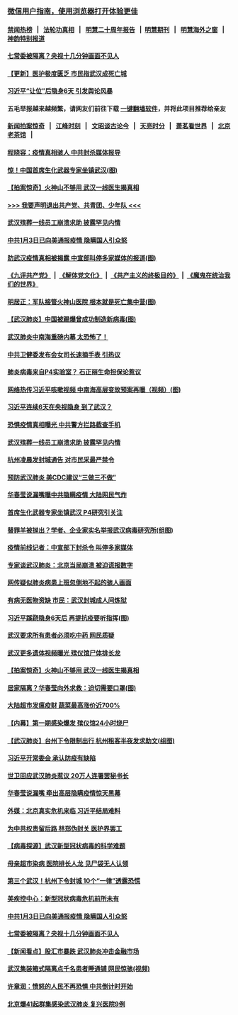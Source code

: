 ### [微信用户指南，使用浏览器打开体验更佳](https://github.com/gfw-breaker/banned-news1/blob/master/indexes/wechat-guide.md?t=0)
#### [禁闻热榜](热点新闻.md?t=0)  &nbsp;&nbsp;|&nbsp;&nbsp; [法轮功真相](https://github.com/gfw-breaker/truth/blob/master/README.md?t=0) &nbsp;&nbsp;|&nbsp;&nbsp; [明慧二十周年报告](https://github.com/gfw-breaker/mh-reports/blob/master/README.md?t=0) &nbsp;&nbsp;|&nbsp;&nbsp;[明慧期刊](https://github.com/gfw-breaker/mh-qikan) &nbsp;&nbsp;|&nbsp;&nbsp; [明慧海外之窗](https://github.com/gfw-breaker/mh-news/blob/master/README.md?t=0) &nbsp;&nbsp;|&nbsp;&nbsp; [神韵特别报道](https://github.com/gfw-breaker/mh-news/blob/master/shenyun.md?t=0)
#### [ 七常委被隔离？央视十几分钟画面不见人](https://github.com/gfw-breaker/banned-news/blob/master/pages/prog1138/a102768646.md)
#### [ 【更新】医护极度匮乏 市民指武汉成死亡城](https://github.com/gfw-breaker/banned-news/blob/master/pages/nf4514/n11801312.md)
#### [ 习近平“让位”后隐身6天 引发舆论风暴](https://github.com/gfw-breaker/banned-news/blob/master/pages/prog1138/a102768551.md)
#### 五毛举报越来越频繁，请网友们前往下载 [一键翻墙软件](https://github.com/gfw-breaker/ssr-accounts)，并将此项目推荐给亲友
#### [新闻拍案惊奇](https://github.com/gfw-breaker/banned-news1/blob/master/pages/link4.md) &nbsp;&nbsp;|&nbsp;&nbsp; [江峰时刻](https://github.com/gfw-breaker/banned-news1/blob/master/pages/link4.md) &nbsp;&nbsp;|&nbsp;&nbsp; [文昭谈古论今](https://github.com/gfw-breaker/banned-news1/blob/master/pages/link4.md) &nbsp;&nbsp;|&nbsp;&nbsp; [天亮时分](https://github.com/gfw-breaker/banned-news1/blob/master/pages/link4.md) &nbsp;&nbsp;|&nbsp;&nbsp; [萧茗看世界](https://github.com/gfw-breaker/banned-news1/blob/master/pages/link4.md) &nbsp;&nbsp;|&nbsp;&nbsp; [北京老茶馆](https://github.com/gfw-breaker/banned-news1/blob/master/pages/link4.md) &nbsp;&nbsp;|&nbsp;&nbsp; 
#### [ 程晓容：疫情真相骇人 中共封杀媒体报导](https://github.com/gfw-breaker/banned-news/blob/master/pages/nf4514/n11843546.md)
#### [ 惊！中国首席生化武器专家坐镇武汉(图)](https://github.com/gfw-breaker/banned-news/blob/master/pages/p1/921838.md)
#### [ 【拍案惊奇】火神山不够用 武汉一线医生揭真相](https://github.com/gfw-breaker/banned-news/blob/master/pages/nf4514/n11842682.md)
#### [>>> 我要声明退出共产党、共青团、少年队 <<<](https://github.com/begood0513/goodnews/blob/master/quit/letter.md) 
#### [ 武汉殡葬一线员工崩溃求助 披露罕见内情](https://github.com/gfw-breaker/banned-news/blob/master/pages/nsc413/n11842482.md)
#### [ 中共1月3日已向美通报疫情 隐瞒国人引众怒](https://github.com/gfw-breaker/banned-news/blob/master/pages/nf4514/n11841978.md)
#### [ 防武汉疫情真相被揭露 中宣部叫停多家媒体的报道(图)](https://github.com/gfw-breaker/banned-news/blob/master/pages/p1/921837.md)
#### [《九评共产党》](https://github.com/begood0513/9ping.md/blob/master/README.md) &nbsp;|&nbsp; [《解体党文化》](../../../../jtdwh.md/blob/master/README.md)  &nbsp;|&nbsp; [《共产主义的终极目的》](../../../../gczydzjmd.md/blob/master/README.md) &nbsp;|&nbsp; [《魔鬼在统治我们的世界》](../../../../mgztzwmdsj.md/blob/master/README.md) 
#### [ 明居正：军队接管火神山医院 根本就是死亡集中营(图)](https://github.com/gfw-breaker/banned-news/blob/master/pages/p1/921873.md)
#### [ 【武汉肺炎】中国被踢爆曾成功制造新病毒(图)](https://github.com/gfw-breaker/banned-news/blob/master/pages/p1/921836.md)
#### [ 武汉肺炎中南海重磅内幕 太恐怖了！](https://github.com/gfw-breaker/banned-news/blob/master/pages/prog1138/a102767567.md)
#### [ 中共卫健委发布会女司长速摘手表 引热议](https://github.com/gfw-breaker/banned-news/blob/master/pages/nsc413/n11843116.md)
#### [ 肺炎病毒来自P4实验室？ 石正丽生命担保论惹议](https://github.com/gfw-breaker/banned-news/blob/master/pages/nsc413/n11842936.md)
#### [ 网络热传习近平咳嗽视频 中南海高层变故预案再曝（视频）(图)](https://github.com/gfw-breaker/banned-news/blob/master/pages/p2/921846.md)
#### [ 习近平连续6天在央视隐身 到了武汉？](https://github.com/gfw-breaker/banned-news/blob/master/pages/nsc413/n11841881.md)
#### [ 恐惧疫情真相曝光 中共警方拦路截查手机](https://github.com/gfw-breaker/banned-news/blob/master/pages/nsc413/n11842396.md)
#### [ 武汉殡葬一线员工崩溃求助 披露罕见内情](https://github.com/gfw-breaker/banned-news/blob/master/pages/nf4514/n11842482.md)
#### [ 杭州凌晨发封城通告 对市民采最严禁令](https://github.com/gfw-breaker/banned-news/blob/master/pages/nsc413/n11842758.md)
#### [ 预防武汉肺炎 美CDC建议“三做三不做”](https://github.com/gfw-breaker/banned-news/blob/master/pages/nf4514/n11842700.md)
#### [ 华春莹说漏嘴曝中共隐瞒疫情 大陆网民气炸](https://github.com/gfw-breaker/banned-news/blob/master/pages/nsc413/n11843863.md)
#### [ 首席生化武器专家坐镇武汉 P4研究引关注](https://github.com/gfw-breaker/banned-news/blob/master/pages/nsc413/n11842412.md)
#### [ 替罪羊被抛出？学者、企业家实名举报武汉病毒研究所(组图)](https://github.com/gfw-breaker/banned-news/blob/master/pages/p1/921894.md)
#### [ 疫情前线记者：中宣部下封杀令 叫停多家媒体](https://github.com/gfw-breaker/banned-news/blob/master/pages/nsc413/n11842178.md)
#### [ 专家谈武汉肺炎：北京当局崩溃 被迫谎报数字](https://github.com/gfw-breaker/banned-news/blob/master/pages/prog204/a102768880.md)
#### [ 网传疑似肺炎病患上班忽倒地不起的骇人画面](https://github.com/gfw-breaker/banned-news/blob/master/pages/nsc413/n11843789.md)
#### [ 有病无医物资缺 市民：武汉封城成人间炼狱](https://github.com/gfw-breaker/banned-news/blob/master/pages/nf4514/n11839878.md)
#### [ 习近平蹊跷隐身6天后 再提抗疫要听指挥(图)](https://github.com/gfw-breaker/banned-news/blob/master/pages/p2/921870.md)
#### [ 武汉要求所有患者必须吃中药 网民质疑](https://github.com/gfw-breaker/banned-news/blob/master/pages/nsc413/n11842894.md)
#### [ 武汉更多遗体视频曝光 殡仪馆尸体排长龙](https://github.com/gfw-breaker/banned-news/blob/master/pages/nf4514/n11844057.md)
#### [ 【拍案惊奇】火神山不够用 武汉一线医生揭真相](https://github.com/gfw-breaker/banned-news/blob/master/pages/nsc413/n11842682.md)
#### [ 居家隔离？华春莹向外求救：迫切需要口罩(图)](https://github.com/gfw-breaker/banned-news/blob/master/pages/p1/921828.md)
#### [ 大陆超市发瘟疫财 蔬菜最高涨价近700%](https://github.com/gfw-breaker/banned-news/blob/master/pages/nsc413/n11842780.md)
#### [ 【内幕】第一期感染爆发 殡仪馆24小时烧尸](https://github.com/gfw-breaker/banned-news/blob/master/pages/nf4514/n11843944.md)
#### [ 【武汉肺炎】台州下令限制出行 杭州租客半夜发求助文(组图)](https://github.com/gfw-breaker/banned-news/blob/master/pages/p1/921833.md)
#### [ 习近平开常委会 承认防疫有缺陷](https://github.com/gfw-breaker/banned-news/blob/master/pages/nsc413/n11844218.md)
#### [ 世卫回应武汉肺炎惹议 20万人连署罢秘书长](https://github.com/gfw-breaker/banned-news/blob/master/pages/nf4514/n11841664.md)
#### [ 华春莹说漏嘴 牵出高层隐瞒疫情惊天黑幕](https://github.com/gfw-breaker/banned-news/blob/master/pages/prog204/a102768583.md)
#### [ 外媒：北京真实危机来临 习近平结局难料](https://github.com/gfw-breaker/banned-news/blob/master/pages/prog1138/a102764349.md)
#### [ 为中共权贵留后路 林郑伪封关 医护界罢工](https://github.com/gfw-breaker/banned-news/blob/master/pages/nf4514/n11842359.md)
#### [ 【病毒探源】武汉新型冠状病毒的科学难题](https://github.com/gfw-breaker/banned-news/blob/master/pages/nf4514/n11842176.md)
#### [ 母亲超市染病 医院排长人龙 见尸袋无人认领](https://github.com/gfw-breaker/banned-news/blob/master/pages/nf4514/n11841762.md)
#### [ 第三个武汉！杭州下令封城 10个“一律”透露恐慌](https://github.com/gfw-breaker/banned-news/blob/master/pages/prog204/a102768614.md)
#### [ 美疾控中心：新型冠状病毒危机前所未有](https://github.com/gfw-breaker/banned-news/blob/master/pages/nsc413/n11842406.md)
#### [ 中共1月3日已向美通报疫情 隐瞒国人引众怒](https://github.com/gfw-breaker/banned-news/blob/master/pages/nsc413/n11841978.md)
#### [ 七常委被隔离？央视十几分钟画面不见人](https://github.com/gfw-breaker/banned-news/blob/master/pages/prog204/a102768646.md)
#### [ 【新闻看点】股汇市暴跌 武汉肺炎冲击金融市场](https://github.com/gfw-breaker/banned-news/blob/master/pages/nf4514/n11842216.md)
#### [ 武汉集装箱式隔离点千名患者睡通铺 网民惊骇(视频)](https://github.com/gfw-breaker/banned-news/blob/master/pages/p1/921898.md)
#### [ 许章润：愤怒的人民不再恐惧 中共倒计时开始](https://github.com/gfw-breaker/banned-news/blob/master/pages/nsc413/n11844347.md)
#### [ 北京爆41起群集感染武汉肺炎 复兴医院9例](https://github.com/gfw-breaker/banned-news/blob/master/pages/nsc413/n11841955.md)

